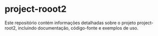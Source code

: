 # project-rooot2
Este repositório contém informações detalhadas sobre o projeto project-root2, incluindo documentação, código-fonte e exemplos de uso.
